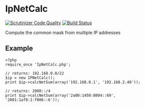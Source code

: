 # IpNetCalc

[![Scrutinizer Code Quality](https://scrutinizer-ci.com/g/CyberLine/IpNetCalc/badges/quality-score.png?b=master)](https://scrutinizer-ci.com/g/CyberLine/IpNetCalc/?branch=master)
[![Build Status](https://scrutinizer-ci.com/g/CyberLine/IpNetCalc/badges/build.png?b=master)](https://scrutinizer-ci.com/g/CyberLine/IpNetCalc/build-status/master)

Compute the common mask from multiple IP addresses

## Example

	<?php
	require_once 'IpNetCalc.php';

	// returns: 192.168.0.0/22
	$ip = new IPNetCalc();
	print $ip->calcNetSum(array('192.168.0.1', '192.168.2.40'));

	// returns: 2000::/4
	print $ip->calcNetSum(array('2a00:1450:8004::69', '2001:1af8:1:f006::6'));
